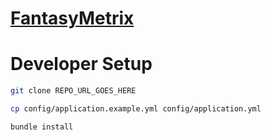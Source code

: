 # [FantasyMetrix](https://fantasymetrix.herokuapp.com)

# Developer Setup

```bash
git clone REPO_URL_GOES_HERE

cp config/application.example.yml config/application.yml

bundle install
```
